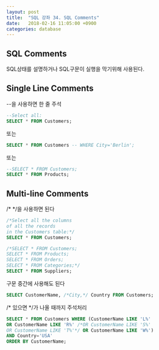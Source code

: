```yaml
---
layout: post
title:  "SQL 강좌 34. SQL Comments"
date:   2018-02-16 11:05:00 +0900
categories: database
---
```


## SQL Comments

SQL상태를 설명하거나 SQL구문이 실행을 막기위해 사용된다.

## Single Line Comments

\-\-을 사용하면 한 줄 주석

```sql
--Select all:
SELECT * FROM Customers;
```

또는

```sql
SELECT * FROM Customers -- WHERE City='Berlin';
```
또는

```sql
--SELECT * FROM Customers;
SELECT * FROM Products;
```

## Multi-line Comments

/* */을 사용하면 된다


```sql
/*Select all the columns
of all the records
in the Customers table:*/
SELECT * FROM Customers;
```

```sql
/*SELECT * FROM Customers;
SELECT * FROM Products;
SELECT * FROM Orders;
SELECT * FROM Categories;*/
SELECT * FROM Suppliers;
```

구문 중간에 사용해도 된다

```sql
SELECT CustomerName, /*City,*/ Country FROM Customers;
```

/* 있으면 */가 나올 때까지 주석처리

```sql
SELECT * FROM Customers WHERE (CustomerName LIKE 'L%'
OR CustomerName LIKE 'R%' /*OR CustomerName LIKE 'S%'
OR CustomerName LIKE 'T%'*/ OR CustomerName LIKE 'W%')
AND Country='USA'
ORDER BY CustomerName;
```


